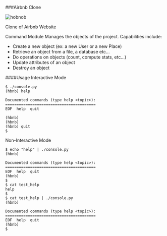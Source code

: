 ###Airbnb Clone

![hobnob](https://holbertonintranet.s3.amazonaws.com/uploads/medias/2018/6/65f4a1dd9c51265f49d0.png?X-Amz-Algorithm=AWS4-HMAC-SHA256&X-Amz-Credential=AKIAJIMMWEC6CH2PXSCQ%2F20180607%2Fus-east-1%2Fs3%2Faws4_request&X-Amz-Date=20180607T203101Z&X-Amz-Expires=86400&X-Amz-SignedHeaders=host&X-Amz-Signature=5f1add52ce276305456ba409d476fff768b4fe2950ff854577e62449e1f89bd9)


Clone of Airbnb Website

Command Module 
Manages the objects of the project. Capabilities include:

- Create a new object (ex: a new User or a new Place)
- Retrieve an object from a file, a database etc…
- Do operations on objects (count, compute stats, etc…)
- Update attributes of an object
- Destroy an object

####Usage
Interactive Mode
```
$ ./console.py
(hbnb) help

Documented commands (type help <topic>):
========================================
EOF  help  quit

(hbnb) 
(hbnb) 
(hbnb) quit
$
```
Non-Interactive Mode
```
$ echo "help" | ./console.py
(hbnb)

Documented commands (type help <topic>):
========================================
EOF  help  quit
(hbnb) 
$
$ cat test_help
help
$
$ cat test_help | ./console.py
(hbnb)

Documented commands (type help <topic>):
========================================
EOF  help  quit
(hbnb) 
$
```